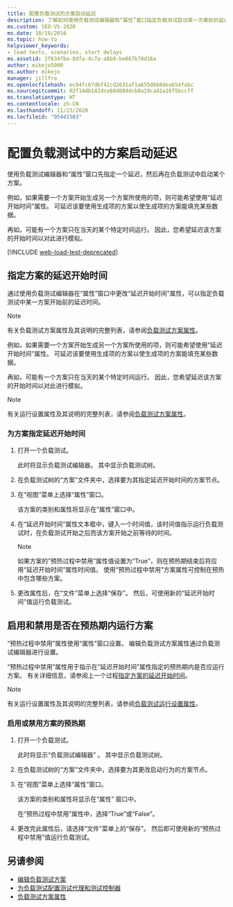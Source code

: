 ```yaml
---
title: 配置负载测试的方案启动延迟
description: 了解如何使用负载测试编辑器和“属性”窗口指定负载测试启动某一方案前的延迟时间。
ms.custom: SEO-VS-2020
ms.date: 10/19/2016
ms.topic: how-to
helpviewer_keywords:
- load tests, scenarios, start delays
ms.assetid: 2f634fba-8dfa-4c7a-a8b9-be867b78d16a
author: mikejo5000
ms.author: mikejo
manager: jillfra
ms.openlocfilehash: ec94fc67dbf42cd2631af1a655d6b8deab54fabc
ms.sourcegitcommit: 02f14db142dce68d084dcb0a19ca41a16f5bccff
ms.translationtype: HT
ms.contentlocale: zh-CN
ms.lasthandoff: 11/23/2020
ms.locfileid: "95441503"
---
```

# <a name="configure-scenario-start-delays-in-load-tests"></a>配置负载测试中的方案启动延迟

使用负载测试编辑器和“属性”窗口先指定一个延迟，然后再在负载测试中启动某个方案。

例如，如果需要一个方案开始生成另一个方案所使用的项，则可能希望使用“延迟开始时间”属性。 可延迟该要使用生成项的方案以使生成项的方案能填充某些数据。

再如，可能有一个方案只在当天的某个特定时间运行。 因此，您希望延迟该方案的开始时间以对此进行模拟。

[!INCLUDE [web-load-test-deprecated](includes/web-load-test-deprecated.md)]

## <a name="specify-the-delay-start-time-of-a-scenario"></a>指定方案的延迟开始时间

通过使用负载测试编辑器在“属性”窗口中更改“延迟开始时间”属性，可以指定负载测试中某一方案开始前的延迟时间。

> [!NOTE]
> 有关负载测试方案属性及其说明的完整列表，请参阅[负载测试方案属性](../test/load-test-scenario-properties.md)。

例如，如果需要一个方案开始生成另一个方案所使用的项，则可能希望使用“延迟开始时间”属性。 可延迟该要使用生成项的方案以使生成项的方案能填充某些数据。

再如，可能有一个方案只在当天的某个特定时间运行。 因此，您希望延迟该方案的开始时间以对此进行模拟。

> [!NOTE]
> 有关运行设置属性及其说明的完整列表，请参阅[负载测试方案属性](../test/load-test-scenario-properties.md)。

### <a name="to-specify-the-delay-start-time-for-a-scenario"></a>为方案指定延迟开始时间

1. 打开一个负载测试。

     此时将显示负载测试编辑器。 其中显示负载测试树。

2. 在负载测试树的“方案”文件夹中，选择要为其指定延迟开始时间的方案节点。

3. 在“视图”菜单上选择“属性”窗口。  

     该方案的类别和属性将显示在“属性”窗口中。

4. 在“延迟开始时间”属性文本框中，键入一个时间值，该时间值指示运行负载测试时，在负载测试开始之后而该方案开始之前等待的时间。

    > [!NOTE]
    > 如果方案的“预热过程中禁用”属性值设置为“True”，则在预热期结束后将应用“延迟开始时间”属性时间值。 使用“预热过程中禁用”方案属性可控制在预热中包含哪些方案。

5. 更改属性后，在“文件”菜单上选择“保存”。 然后，可使用新的“延迟开始时间”值运行负载测试。

## <a name="enable-and-disable-whether-a-scenario-runs-during-the-warm-up-period"></a>启用和禁用是否在预热期内运行方案

“预热过程中禁用”属性使用“属性”窗口设置。 编辑负载测试方案属性通过负载测试编辑器进行设置。

“预热过程中禁用”属性用于指示在“延迟开始时间”属性指定的预热期内是否应运行方案。 有关详细信息，请参阅上一个过程[指定方案的延迟开始时间](#specify-the-delay-start-time-of-a-scenario)。

> [!NOTE]
> 有关运行设置属性及其说明的完整列表，请参阅[负载测试运行设置属性](../test/load-test-scenario-properties.md)。

### <a name="to-enable-or-disable-the-warm-up-period-for-a-scenario"></a>启用或禁用方案的预热期

1. 打开一个负载测试。

     此时将显示“负载测试编辑器”  。 其中显示负载测试树。

2. 在负载测试树的“方案”文件夹中，选择要为其更改启动行为的方案节点。

3. 在“视图”菜单上选择“属性”窗口。  

     该方案的类别和属性将显示在“属性”  窗口中。

     在“预热过程中禁用”属性中，选择“True”或“False”。

4. 更改完此属性后，请选择“文件”菜单上的“保存”。   然后即可使用新的“预热过程中禁用”值运行负载测试。

## <a name="see-also"></a>另请参阅

- [编辑负载测试方案](../test/edit-load-test-scenarios.md)
- [为负载测试配置测试代理和测试控制器](../test/configure-test-agents-and-controllers-for-load-tests.md)
- [负载测试方案属性](../test/load-test-scenario-properties.md)
